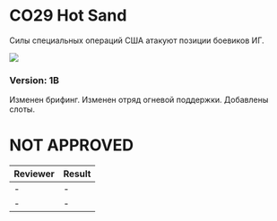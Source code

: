 ﻿# CO29 Hot Sand
Силы специальных операций США атакуют позиции боевиков ИГ.

<img src='{https://github.com/rempopo/CO27_Hot_sand.Kunduz/blob/master/overview.jpg?raw=true}' />	

### Version: 1B
Изменен брифинг.
Изменен отряд огневой поддержки.
Добавлены слоты.


# NOT APPROVED
| Reviewer | Result |
| ------------ | ------------- |
| - | - |
| - | - |
